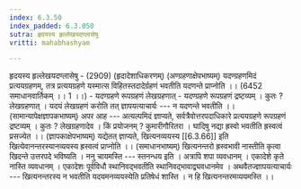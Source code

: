 ```yaml
---
index: 6.3.50
index_padded: 6.3.050
sutra: हृदयस्य हृल्लेखयदण्लासेषु
vritti: mahabhashyam

---
```

 हृदयस्य हृल्लेखयदण्लासेषु - (2909) (हृदादेशाधिकरणम्) (अण्ग्रहणाक्षेपभाष्यम्) यदण्ग्रहणमिदं प्रत्ययग्रहणम्, तत्र प्रत्ययग्रहणे यस्मात्स विहितस्तदादेर्ग्रहणं भवतीति यदणन्ते प्राप्नोति ।। (6452 समाधानवार्तिकम् ।। 1 ।।) - यदण्ग्रहणे रूपग्रहणं लेखग्रहणात् - यदण्ग्रहणे रूपग्रहणं द्रष्टव्यम् । कुतः ? लेखग्रहणात् । यदयं लेखग्रहणं करोति तत् ज्ञापयत्याचार्यः --- न यदणन्ते भवतीति ।। (सामान्यापेक्षज्ञापकभाष्यम्) अपर आह --- अत्यल्पमिदं ज्ञाप्यते, सर्वत्रैवोत्तरपदाधिकारे प्रत्ययग्रहणे रूपग्रहणं द्रष्टव्यम् । कुतः ? लेखग्रहणादेव । किं प्रयोजनम् ? कुमारीगौरितरा । घादिषु नद्या ह्रस्वो भवतीति ह्रस्वत्वं प्रसज्येत ।। (ज्ञापकाक्षेपभाष्यम्) यद्येतत् ज्ञाप्यते, खित्यनव्ययस्य [[6.3.66]] इति खित्येवानन्तरस्यानव्ययस्य ह्रस्वत्वं प्राप्नोति ।। (समाधानभाष्यम्) खित्यनन्तरो ह्रस्वभावी नास्तीति कृत्वा खिदन्ते उत्तरपदे भविष्यति । ननु चायमस्ति --- स्तनन्धय इति । अत्रापि शपा व्यवधानम् । एकादेशे कृते नास्ति व्यवधानम् । एकादेशः पूर्वविधौ स्थानिवद्भवतीति स्थानिवद्भावाद्व्यवधानमेव । अथवैतज्ज्ञापयत्याचार्यः --- खित्यनन्तरस्य न भवतीति यदयमनव्ययस्येति प्रतिषेधं शास्ति । न हि खित्यनन्तरमव्ययमस्ति ।। 